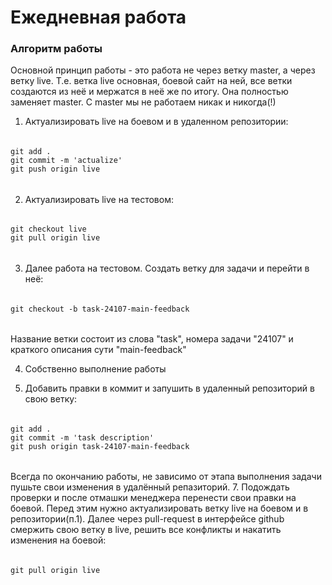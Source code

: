 # Ежедневная работа

### Алгоритм работы

Основной принцип работы - это работа не через ветку master, а через ветку live. Т.е. ветка live основная, боевой сайт на ней, все ветки создаются из неё и мержатся в неё же по итогу. Она полностью заменяет master. С master мы не работаем никак и никогда(!)

1. Актуализировать live на боевом и в удаленном репозитории:
###### 
    git add .
    git commit -m 'actualize'
    git push origin live
###### 
2. Актуализировать live на тестовом:
###### 
    git checkout live
    git pull origin live
###### 
3. Далее работа на тестовом. Создать ветку для задачи и перейти в неё:
###### 
    git checkout -b task-24107-main-feedback
###### 
Название ветки состоит из слова "task", номера задачи "24107" и краткого описания сути "main-feedback"

4. Собственно выполнение работы

6. Добавить правки в коммит и запушить в удаленный репозиторий в свою ветку:
###### 
    git add .
    git commit -m 'task description'
    git push origin task-24107-main-feedback
###### 
Всегда по окончанию работы, не зависимо от этапа выполнения задачи пушьте свои изменения в удалённый репазиторий.
7. Подождать проверки и после отмашки менеджера перенести свои правки на боевой. Перед этим нужно актуализировать ветку live на боевом и в репозитории(п.1). Далее через pull-request в интерфейсе github смержить свою ветку в live, решить все конфликты и накатить изменения на боевой:
###### 
    git pull origin live
###### 

